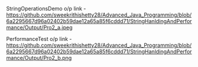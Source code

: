 StringOperationsDemo o/p link - https://github.com/sweekrithishetty28/Advanced_Java_Programming/blob/6a2295667d96a02402b59dae12a65a85f6cddd71/StringHanldingAndPerformance/Output/Pro2_a.jpeg

PerformanceTest o/p link -  https://github.com/sweekrithishetty28/Advanced_Java_Programming/blob/6a2295667d96a02402b59dae12a65a85f6cddd71/StringHanldingAndPerformance/Output/Pro2_b.png